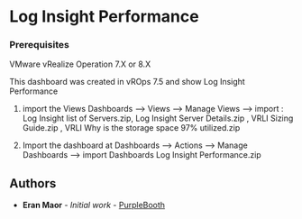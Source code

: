 # Log Insight Performance

### Prerequisites

VMware vRealize Operation 7.X or 8.X

This dashboard was created in vROps 7.5 and show Log Insight Performance

1. import the Views Dashboards --> Views --> Manage Views --> import : Log Insight list of Servers.zip, Log Insight Server Details.zip , VRLI Sizing Guide.zip , VRLI Why is the storage space 97% utilized.zip

2. Import the dashboard at Dashboards —> Actions —> Manage Dashboards —> import Dashboards Log Insight Performance.zip

## Authors

* **Eran Maor** - *Initial work* - [PurpleBooth](https://github.com/emaor23)
